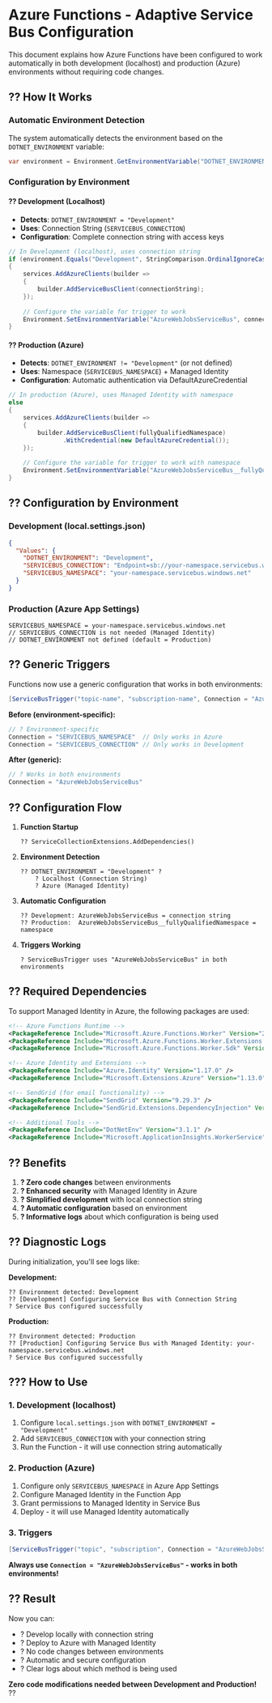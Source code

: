 # Azure Functions - Adaptive Service Bus Configuration

This document explains how Azure Functions have been configured to work automatically in both development (localhost) and production (Azure) environments without requiring code changes.

## ?? **How It Works**

### **Automatic Environment Detection**

The system automatically detects the environment based on the `DOTNET_ENVIRONMENT` variable:

```csharp
var environment = Environment.GetEnvironmentVariable("DOTNET_ENVIRONMENT") ?? "Production";
```

### **Configuration by Environment**

#### **?? Development (Localhost)**
- **Detects**: `DOTNET_ENVIRONMENT = "Development"`
- **Uses**: Connection String (`SERVICEBUS_CONNECTION`)
- **Configuration**: Complete connection string with access keys

```csharp
// In Development (localhost), uses connection string
if (environment.Equals("Development", StringComparison.OrdinalIgnoreCase))
{
    services.AddAzureClients(builder =>
    {
        builder.AddServiceBusClient(connectionString);
    });
    
    // Configure the variable for trigger to work
    Environment.SetEnvironmentVariable("AzureWebJobsServiceBus", connectionString);
}
```

#### **?? Production (Azure)**
- **Detects**: `DOTNET_ENVIRONMENT != "Development"` (or not defined)
- **Uses**: Namespace (`SERVICEBUS_NAMESPACE`) + Managed Identity
- **Configuration**: Automatic authentication via DefaultAzureCredential

```csharp
// In production (Azure), uses Managed Identity with namespace
else
{
    services.AddAzureClients(builder =>
    {
        builder.AddServiceBusClient(fullyQualifiedNamespace)
               .WithCredential(new DefaultAzureCredential());
    });
    
    // Configure the variable for trigger to work with namespace
    Environment.SetEnvironmentVariable("AzureWebJobsServiceBus__fullyQualifiedNamespace", fullyQualifiedNamespace);
}
```

## ?? **Configuration by Environment**

### **Development (local.settings.json)**
```json
{
  "Values": {
    "DOTNET_ENVIRONMENT": "Development",
    "SERVICEBUS_CONNECTION": "Endpoint=sb://your-namespace.servicebus.windows.net/;SharedAccessKeyName=...",
    "SERVICEBUS_NAMESPACE": "your-namespace.servicebus.windows.net"
  }
}
```

### **Production (Azure App Settings)**
```
SERVICEBUS_NAMESPACE = your-namespace.servicebus.windows.net
// SERVICEBUS_CONNECTION is not needed (Managed Identity)
// DOTNET_ENVIRONMENT not defined (default = Production)
```

## ?? **Generic Triggers**

Functions now use a generic configuration that works in both environments:

```csharp
[ServiceBusTrigger("topic-name", "subscription-name", Connection = "AzureWebJobsServiceBus")]
```

**Before (environment-specific):**
```csharp
// ? Environment-specific
Connection = "SERVICEBUS_NAMESPACE"  // Only works in Azure
Connection = "SERVICEBUS_CONNECTION" // Only works in Development
```

**After (generic):**
```csharp
// ? Works in both environments
Connection = "AzureWebJobsServiceBus"
```

## ?? **Configuration Flow**

1. **Function Startup**
   ```
   ?? ServiceCollectionExtensions.AddDependencies()
   ```

2. **Environment Detection**
   ```
   ?? DOTNET_ENVIRONMENT = "Development" ? 
       ? Localhost (Connection String)
       ? Azure (Managed Identity)
   ```

3. **Automatic Configuration**
   ```
   ?? Development: AzureWebJobsServiceBus = connection string
   ?? Production:  AzureWebJobsServiceBus__fullyQualifiedNamespace = namespace
   ```

4. **Triggers Working**
   ```
   ? ServiceBusTrigger uses "AzureWebJobsServiceBus" in both environments
   ```

## ?? **Required Dependencies**

To support Managed Identity in Azure, the following packages are used:

```xml
<!-- Azure Functions Runtime -->
<PackageReference Include="Microsoft.Azure.Functions.Worker" Version="2.1.0" />
<PackageReference Include="Microsoft.Azure.Functions.Worker.Extensions.ServiceBus" Version="5.24.0" />
<PackageReference Include="Microsoft.Azure.Functions.Worker.Sdk" Version="2.0.5" />

<!-- Azure Identity and Extensions -->
<PackageReference Include="Azure.Identity" Version="1.17.0" />
<PackageReference Include="Microsoft.Extensions.Azure" Version="1.13.0" />

<!-- SendGrid (for email functionality) -->
<PackageReference Include="SendGrid" Version="9.29.3" />
<PackageReference Include="SendGrid.Extensions.DependencyInjection" Version="1.0.1" />

<!-- Additional Tools -->
<PackageReference Include="DotNetEnv" Version="3.1.1" />
<PackageReference Include="Microsoft.ApplicationInsights.WorkerService" Version="2.23.0" />
```

## ?? **Benefits**

1. **? Zero code changes** between environments
2. **? Enhanced security** with Managed Identity in Azure
3. **? Simplified development** with local connection string
4. **? Automatic configuration** based on environment
5. **? Informative logs** about which configuration is being used

## ?? **Diagnostic Logs**

During initialization, you'll see logs like:

**Development:**
```
?? Environment detected: Development
?? [Development] Configuring Service Bus with Connection String
? Service Bus configured successfully
```

**Production:**
```
?? Environment detected: Production
?? [Production] Configuring Service Bus with Managed Identity: your-namespace.servicebus.windows.net
? Service Bus configured successfully
```

## ??? **How to Use**

### **1. Development (localhost)**
1. Configure `local.settings.json` with `DOTNET_ENVIRONMENT = "Development"`
2. Add `SERVICEBUS_CONNECTION` with your connection string
3. Run the Function - it will use connection string automatically

### **2. Production (Azure)**
1. Configure only `SERVICEBUS_NAMESPACE` in Azure App Settings
2. Configure Managed Identity in the Function App
3. Grant permissions to Managed Identity in Service Bus
4. Deploy - it will use Managed Identity automatically

### **3. Triggers**
```csharp
[ServiceBusTrigger("topic", "subscription", Connection = "AzureWebJobsServiceBus")]
```

**Always use `Connection = "AzureWebJobsServiceBus"` - works in both environments!**

## ?? **Result**

Now you can:
- ? Develop locally with connection string
- ? Deploy to Azure with Managed Identity
- ? No code changes between environments
- ? Automatic and secure configuration
- ? Clear logs about which method is being used

**Zero code modifications needed between Development and Production!** ??